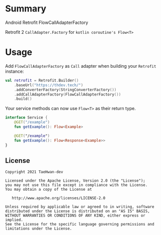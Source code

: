 # Summary
Android Retrofit FlowCallAdapterFactory

Retrofit 2 `CallAdapter.Factory` for `kotlin coroutine's Flow<T>`

# Usage

Add `FlowCallAdapterFactory` as `Call` adapter when building your `Retrofit` instance:

```kotlin
val retrofit = Retrofit.Builder()
    .baseUrl("https://thdev.tech/")
    .addConverterFactory(StringConverterFactory())
    .addCallAdapterFactory(FlowCallAdapterFactory())
    .build()
```

Your service methods can now use `Flow<T>` as their return type.

```kotlin
interface Service {
    @GET("/example")
    fun getExample(): Flow<Example>

    @GET("/example")
    fun getExample(): Flow<Response<Example>>
}
```

## License

```
Copyright 2021 TaeHwan-dev

Licensed under the Apache License, Version 2.0 (the "License");
you may not use this file except in compliance with the License.
You may obtain a copy of the License at

   http://www.apache.org/licenses/LICENSE-2.0

Unless required by applicable law or agreed to in writing, software
distributed under the License is distributed on an "AS IS" BASIS,
WITHOUT WARRANTIES OR CONDITIONS OF ANY KIND, either express or implied.
See the License for the specific language governing permissions and
limitations under the License.
```
